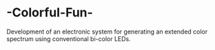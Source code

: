 # -Colorful-Fun-
Development of an electronic system for generating an extended color spectrum using conventional bi-color LEDs.
